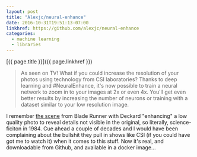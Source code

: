 ```yaml
---
layout: post
title: "Alexjc/neural-enhance"
date: 2016-10-31T19:51:13-07:00
linkhref: https://github.com/alexjc/neural-enhance
categories:
  - machine learning
  - libraries
---
```


[{{ page.title }}]({{ page.linkhref }})

> As seen on TV! What if you could increase the resolution of your photos using technology from CSI laboratories? Thanks to deep learning and #NeuralEnhance, it's now possible to train a neural network to zoom in to your images at 2x or even 4x. You'll get even better results by increasing the number of neurons or training with a dataset similar to your low resolution image.

I remember [the scene](https://www.youtube.com/watch?v=qHepKd38pr0) from Blade Runner with Deckard "enhancing" a low quality photo to reveal details not visible in the original, so literally, science-ficiton in 1984. Cue ahead a couple of decades and I would have been complaining about the bullshit they pull in shows like CSI (if you could have got me to watch it) when it comes to this stuff. Now it's real, and downloadable from Github, and available in a docker image...
